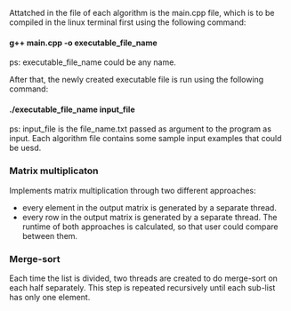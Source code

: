 Attatched in the file of each algorithm is the main.cpp file, which is to be compiled in the linux terminal first using the following command:

#### g++ main.cpp -o executable_file_name

ps: executable_file_name could be any name.

After that, the newly created executable file is run using the following command:

#### ./executable_file_name input_file

ps: input_file is the file_name.txt passed as argument to the program as input. Each algorithm file contains some sample input examples that could be uesd.

### Matrix multiplicaton
Implements matrix multiplication through two different approaches:
* every element in the output matrix is generated by a separate thread.
* every row in the output matrix is generated by a separate thread.
The runtime of both approaches is calculated, so that user could compare between them.

### Merge-sort
Each time the list is divided, two threads are created to do merge-sort on each half separately. This step is repeated recursively until each sub-list has only one element.
